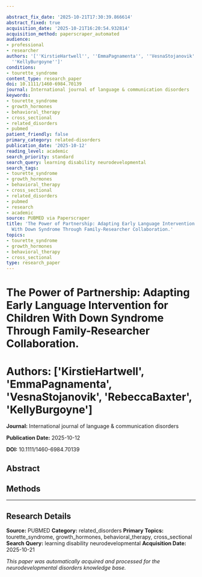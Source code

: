 ```yaml
---

abstract_fix_date: '2025-10-21T17:30:39.866614'
abstract_fixed: true
acquisition_date: '2025-10-21T16:20:54.932814'
acquisition_method: paperscraper_automated
audience:
- professional
- researcher
authors: '[''KirstieHartwell'', ''EmmaPagnamenta'', ''VesnaStojanovik'', ''RebeccaBaxter'',
  ''KellyBurgoyne'']'
conditions:
- tourette_syndrome
content_type: research_paper
doi: 10.1111/1460-6984.70139
journal: International journal of language & communication disorders
keywords:
- tourette_syndrome
- growth_hormones
- behavioral_therapy
- cross_sectional
- related_disorders
- pubmed
patient_friendly: false
primary_category: related-disorders
publication_date: '2025-10-12'
reading_level: academic
search_priority: standard
search_query: learning disability neurodevelopmental
search_tags:
- tourette_syndrome
- growth_hormones
- behavioral_therapy
- cross_sectional
- related_disorders
- pubmed
- research
- academic
source: PUBMED via Paperscraper
title: 'The Power of Partnership: Adapting Early Language Intervention for Children
  With Down Syndrome Through Family-Researcher Collaboration.'
topics:
- tourette_syndrome
- growth_hormones
- behavioral_therapy
- cross_sectional
type: research_paper
---
```




# The Power of Partnership: Adapting Early Language Intervention for Children With Down Syndrome Through Family-Researcher Collaboration.

# **Authors:** ['KirstieHartwell', 'EmmaPagnamenta', 'VesnaStojanovik', 'RebeccaBaxter', 'KellyBurgoyne']

**Journal:** International journal of language & communication disorders

**Publication Date:** 2025-10-12

**DOI:** 10.1111/1460-6984.70139

## Abstract

## Methods

---

## Research Details

**Source:** PUBMED
**Category:** related_disorders
**Primary Topics:** tourette_syndrome, growth_hormones, behavioral_therapy, cross_sectional
**Search Query:** learning disability neurodevelopmental
**Acquisition Date:** 2025-10-21

*This paper was automatically acquired and processed for the neurodevelopmental disorders knowledge base.*
